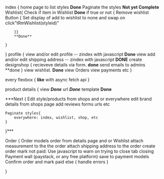 index {
    home page to list styles **Done**
    Paginate the styles **Not yet Complete**
    Wishlist{
        Check if item in Wishlist **Done**
        if true or not {
            Remove wishlist Button {
                Set display of add to wishlist to none and swap on click"tRmWishlist(styleid)"

        }}
        **Done**

    }
    

}
profile {
    view and/or edit profile -- zindex with javascript **Done**
    view add and/or edit shipping address -- zindex with javascript **DONE**
    create designshop {
        recieveve details via form. **done**
        send emails to admins **done
    }
    view wishlist. **Done**
    view Orders
    view payments etc
}

every flexbox {
    **like** with async fetch api
}

product details {
    view ***Done***
    url ***Done***
    template **Done**

***Next {
    Edit style/products from shops and or everywhere
    edit brand details from shops page
    add reviews forms urls etc 
    
    Paginate styles{
        everywhere: index, wishlist, shop, etc
    }
}***




Order {
    Order models
    order from details page and or Wishlist
    attach measurement to the the order
    attach shipping address to the order
    create order mark not paid:
    Use javascript to warn on trying to close tab closing
    Payment wall (paystack, or any free platform) save to payment models
    Confirm order and mark paid
    else {
        handle errors
    }
    
}
